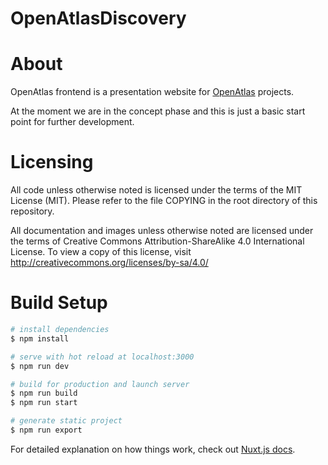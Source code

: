 # OpenAtlasDiscovery

# About

OpenAtlas frontend is a presentation website for [OpenAtlas](https://openatlas.eu) projects.

At the moment we are in the concept phase and this is just a basic start point for further development.

# Licensing

All code unless otherwise noted is licensed under the terms of the MIT License (MIT).
Please refer to the file COPYING in the root directory of this repository.

All documentation and images unless otherwise noted are licensed under the terms of Creative Commons Attribution-ShareAlike 4.0 International License.
To view a copy of this license, visit http://creativecommons.org/licenses/by-sa/4.0/

# Build Setup

```bash
# install dependencies
$ npm install

# serve with hot reload at localhost:3000
$ npm run dev

# build for production and launch server
$ npm run build
$ npm run start

# generate static project
$ npm run export
```

For detailed explanation on how things work, check out [Nuxt.js docs](https://nuxtjs.org).
